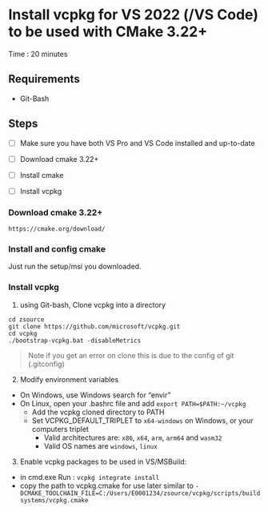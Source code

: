 # Install vcpkg for VS 2022 (/VS Code) to be used with CMake 3.22+

Time : 20 minutes

## Requirements
  - Git-Bash

## Steps

 - [ ] Make sure you have both VS Pro and VS Code installed and up-to-date
 - [ ] Download cmake 3.22+
 - [ ] Install cmake
 - [ ] Install vcpkg


### Download cmake 3.22+
```
https://cmake.org/download/
```

### Install and config cmake

Just run the setup/msi you downloaded.

### Install vcpkg

 1.  using Git-bash, Clone vcpkg into a directory
```
cd zsource
git clone https://github.com/microsoft/vcpkg.git
cd vcpkg
./bootstrap-vcpkg.bat -disableMetrics
```

  > Note if you get an error on clone this is due to the config of git (.gitconfig)

 2. Modify environment variables 
  - On Windows, use Windows search for “envir”
  - On Linux, open your .bashrc file and add `export PATH=$PATH:~/vcpkg`
    - Add the vcpkg cloned directory to PATH
    - Set VCPKG_DEFAULT_TRIPLET to `x64-windows` on Windows, or your computers triplet
      + Valid architectures are: `x86`, `x64`, `arm`, `arm64` and `wasm32`
      + Valid OS names are `windows`, `linux`

 3. Enable vcpkg packages to be used in VS/MSBuild:
  - in cmd.exe Run : `vcpkg integrate install`
  - copy the path to vcpkg.cmake for use later similar to `-DCMAKE_TOOLCHAIN_FILE=C:/Users/E0001234/zsource/vcpkg/scripts/buildsystems/vcpkg.cmake`
